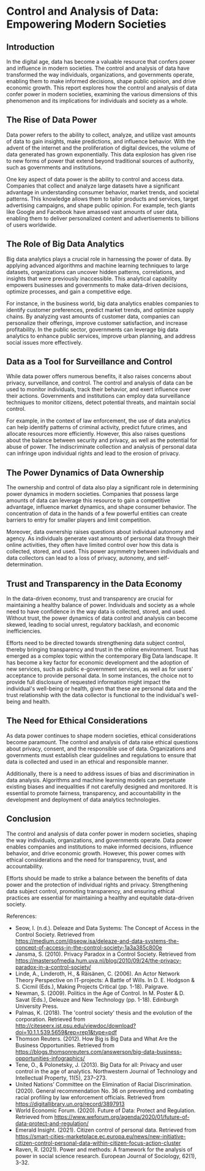 # Control and Analysis of Data: Empowering Modern Societies

## Introduction

In the digital age, data has become a valuable resource that confers power and influence in modern societies. The control and analysis of data have transformed the way individuals, organizations, and governments operate, enabling them to make informed decisions, shape public opinion, and drive economic growth. This report explores how the control and analysis of data confer power in modern societies, examining the various dimensions of this phenomenon and its implications for individuals and society as a whole.

## The Rise of Data Power

Data power refers to the ability to collect, analyze, and utilize vast amounts of data to gain insights, make predictions, and influence behavior. With the advent of the internet and the proliferation of digital devices, the volume of data generated has grown exponentially. This data explosion has given rise to new forms of power that extend beyond traditional sources of authority, such as governments and institutions.

One key aspect of data power is the ability to control and access data. Companies that collect and analyze large datasets have a significant advantage in understanding consumer behavior, market trends, and societal patterns. This knowledge allows them to tailor products and services, target advertising campaigns, and shape public opinion. For example, tech giants like Google and Facebook have amassed vast amounts of user data, enabling them to deliver personalized content and advertisements to billions of users worldwide.

## The Role of Big Data Analytics

Big data analytics plays a crucial role in harnessing the power of data. By applying advanced algorithms and machine learning techniques to large datasets, organizations can uncover hidden patterns, correlations, and insights that were previously inaccessible. This analytical capability empowers businesses and governments to make data-driven decisions, optimize processes, and gain a competitive edge.

For instance, in the business world, big data analytics enables companies to identify customer preferences, predict market trends, and optimize supply chains. By analyzing vast amounts of customer data, companies can personalize their offerings, improve customer satisfaction, and increase profitability. In the public sector, governments can leverage big data analytics to enhance public services, improve urban planning, and address social issues more effectively.

## Data as a Tool for Surveillance and Control

While data power offers numerous benefits, it also raises concerns about privacy, surveillance, and control. The control and analysis of data can be used to monitor individuals, track their behavior, and exert influence over their actions. Governments and institutions can employ data surveillance techniques to monitor citizens, detect potential threats, and maintain social control.

For example, in the context of law enforcement, the use of data analytics can help identify patterns of criminal activity, predict future crimes, and allocate resources more efficiently. However, this also raises questions about the balance between security and privacy, as well as the potential for abuse of power. The indiscriminate collection and analysis of personal data can infringe upon individual rights and lead to the erosion of privacy.

## The Power Dynamics of Data Ownership

The ownership and control of data also play a significant role in determining power dynamics in modern societies. Companies that possess large amounts of data can leverage this resource to gain a competitive advantage, influence market dynamics, and shape consumer behavior. The concentration of data in the hands of a few powerful entities can create barriers to entry for smaller players and limit competition.

Moreover, data ownership raises questions about individual autonomy and agency. As individuals generate vast amounts of personal data through their online activities, they often have limited control over how this data is collected, stored, and used. This power asymmetry between individuals and data collectors can lead to a loss of privacy, autonomy, and self-determination.

## Trust and Transparency in the Data Economy

In the data-driven economy, trust and transparency are crucial for maintaining a healthy balance of power. Individuals and society as a whole need to have confidence in the way data is collected, stored, and used. Without trust, the power dynamics of data control and analysis can become skewed, leading to social unrest, regulatory backlash, and economic inefficiencies.

Efforts need to be directed towards strengthening data subject control, thereby bringing transparency and trust in the online environment. Trust has emerged as a complex topic within the contemporary Big Data landscape. It has become a key factor for economic development and the adoption of new services, such as public e-government services, as well as for users' acceptance to provide personal data. In some instances, the choice not to provide full disclosure of requested information might impact the individual's well-being or health, given that these are personal data and the trust relationship with the data collector is functional to the individual's well-being and health.

## The Need for Ethical Considerations

As data power continues to shape modern societies, ethical considerations become paramount. The control and analysis of data raise ethical questions about privacy, consent, and the responsible use of data. Organizations and governments must establish clear guidelines and regulations to ensure that data is collected and used in an ethical and responsible manner.

Additionally, there is a need to address issues of bias and discrimination in data analysis. Algorithms and machine learning models can perpetuate existing biases and inequalities if not carefully designed and monitored. It is essential to promote fairness, transparency, and accountability in the development and deployment of data analytics technologies.

## Conclusion

The control and analysis of data confer power in modern societies, shaping the way individuals, organizations, and governments operate. Data power enables companies and institutions to make informed decisions, influence behavior, and drive economic growth. However, this power comes with ethical considerations and the need for transparency, trust, and accountability.

Efforts should be made to strike a balance between the benefits of data power and the protection of individual rights and privacy. Strengthening data subject control, promoting transparency, and ensuring ethical practices are essential for maintaining a healthy and equitable data-driven society.

References:

- Seow, I. (n.d.). Deleaze and Data Systems: The Concept of Access in the Control Society. Retrieved from https://medium.com/@seow.isa/deleaze-and-data-systems-the-concept-of-access-in-the-control-society-1a3a385c800e
- Jansma, S. (2010). Privacy Paradox in a Control Society. Retrieved from https://mastersofmedia.hum.uva.nl/blog/2010/09/24/the-privacy-paradox-in-a-control-society/
- Linde, A., Linderoth, H., & Räisänen, C. (2006). An Actor Network Theory Perspective on IT-projects: A Battle of Wills. In D. E. Hodgson & S. Cicmil (Eds.), Making Projects Critical (pp. 1-18). Palgrave.
- Newman, S. (2009). Politics in the Age of Control. In M. Poster & D. Savat (Eds.), Deleuze and New Technology (pp. 1-18). Edinburgh University Press.
- Palmas, K. (2018). The 'control society' thesis and the evolution of the corporation. Retrieved from http://citeseerx.ist.psu.edu/viewdoc/download?doi=10.1.1.539.5659&rep=rep1&type=pdf
- Thomson Reuters. (2012). How Big is Big Data and What Are the Business Opportunities. Retrieved from https://blogs.thomsonreuters.com/answerson/big-data-business-opportunities-infographics/
- Tene, O., & Polonetsky, J. (2013). Big Data for all: Privacy and user control in the age of analytics. Northwestern Journal of Technology and Intellectual Property, 11(5), 237–273.
- United Nations’ Committee on the Elimination of Racial Discrimination. (2020). General recommendation No. 36 on preventing and combating racial profiling by law enforcement officials. Retrieved from https://digitallibrary.un.org/record/3897913
- World Economic Forum. (2020). Future of Data: Protect and Regulation. Retrieved from https://www.weforum.org/agenda/2020/01/future-of-data-protect-and-regulation/
- Emerald Insight. (2021). Citizen control of personal data. Retrieved from https://smart-cities-marketplace.ec.europa.eu/news/new-initiative-citizen-control-personal-data-within-citizen-focus-action-cluster
- Raven, R. (2021). Power and methods: A framework for the analysis of power in social science research. European Journal of Sociology, 62(1), 3-32.